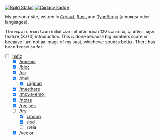 [![Build Status](https://travis-ci.org/ayazhafiz/crystal-ah.svg?branch=master)](https://travis-ci.org/ayazhafiz/crystal-ah)
[![Codacy Badge](https://api.codacy.com/project/badge/Grade/87cb11d1771047d59063940b71ea3e3d)](https://www.codacy.com/app/ayazhafiz/crystal-ah?utm_source=github.com&utm_medium=referral&utm_content=ayazhafiz/crystal-ah&utm_campaign=badger)

My personal site, written in [Crystal](https://crystal-lang.org),
[Rust](https://rust-lang.org), and [TypeScript](https://www.typescriptlang.org)
(amongst other languages).

The repo is reset to an initial commit after each 100 commits, or after major
feature (X.0.0) introduction. This is done because big numbers scare or because
I am not an image of my past, whichever sounds better.
There has been __1__ reset so far.

- [ ] [hafiz](https://ayazhafiz.com)
  - [x] [/atomas](https://ayazhafiz.github.io/atomas)
  - [x] [/blog](https://cc.ayazhafiz.com)
  - [x] [/cc](https://cc.ayazhafiz.com)
  - [x] [/mail](https://ayazhafiz.com/mail)
    - [x] [/signup](https://ayazhafiz.com/mail/signup)
  - [x] [/meethere](https://meethere.js.org)
  - [x] [/movie-emoji](https://ayazhafiz.github.io/movie-emoji)
  - [x] [/notes](https://ayazhafiz.com/notes)
  - [x] [/recipes](https://ayazhafiz.com/recipes)
  - [ ] /try
    - [x] [/anoop](https://ayazhafiz.com/try/anoop)
    - [x] [/rod](https://ayazhafiz.com/try/rod)
    - [ ] /xela
  - [x] [/vector](https://ayazhafiz.com/vector)
